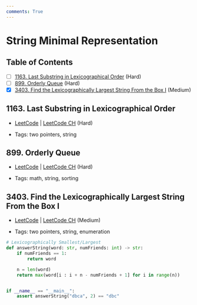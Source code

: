 ```yaml
---
comments: True
---
```


# String Minimal Representation

## Table of Contents

- [ ] [1163. Last Substring in Lexicographical Order](https://leetcode.cn/problems/last-substring-in-lexicographical-order/) (Hard)
- [ ] [899. Orderly Queue](https://leetcode.cn/problems/orderly-queue/) (Hard)
- [x] [3403. Find the Lexicographically Largest String From the Box I](https://leetcode.cn/problems/find-the-lexicographically-largest-string-from-the-box-i/) (Medium)

## 1163. Last Substring in Lexicographical Order

-   [LeetCode](https://leetcode.com/problems/last-substring-in-lexicographical-order/) | [LeetCode CH](https://leetcode.cn/problems/last-substring-in-lexicographical-order/) (Hard)

-   Tags: two pointers, string
## 899. Orderly Queue

-   [LeetCode](https://leetcode.com/problems/orderly-queue/) | [LeetCode CH](https://leetcode.cn/problems/orderly-queue/) (Hard)

-   Tags: math, string, sorting
## 3403. Find the Lexicographically Largest String From the Box I

-   [LeetCode](https://leetcode.com/problems/find-the-lexicographically-largest-string-from-the-box-i/) | [LeetCode CH](https://leetcode.cn/problems/find-the-lexicographically-largest-string-from-the-box-i/) (Medium)

-   Tags: two pointers, string, enumeration
```python title="3403. Find the Lexicographically Largest String From the Box I - Python Solution"
# Lexicographically Smallest/Largest
def answerString(word: str, numFriends: int) -> str:
    if numFriends == 1:
        return word

    n = len(word)
    return max(word[i : i + n - numFriends + 1] for i in range(n))


if __name__ == "__main__":
    assert answerString("dbca", 2) == "dbc"

```
